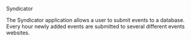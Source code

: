 Syndicator

The Syndicator application allows a user to submit events to a database. Every hour newly added events are submitted to several different events websites.
